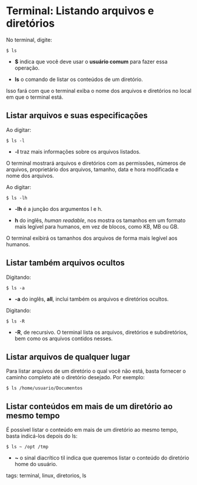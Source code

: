 # Terminal: Listando arquivos e diretórios


No terminal, digite:

```
$ ls
```

- **$** indica que você deve usar o **usuário comum** para fazer essa operação.

- **ls** o comando de listar os conteúdos de um diretório.

Isso fará com que o terminal exiba o nome dos arquivos e diretórios no local em que o terminal está.

## Listar arquivos e suas especificações

Ao digitar:

```
$ ls -l
```

- **-l** traz mais informações sobre os arquivos listados.

O terminal mostrará arquivos e diretórios com as permissões, números de arquivos, proprietário dos arquivos, tamanho, data e hora modificada e nome dos arquivos.

Ao digitar:

```
$ ls -lh
```

- **-lh** é a junção dos argumentos l e h.

- **h** do inglês, *human readable*, nos mostra os tamanhos em um formato mais legível para humanos, em vez de blocos, como KB, MB ou GB.

O terminal exibirá os tamanhos dos arquivos de forma mais legível aos humanos.

## Listar também arquivos ocultos

Digitando:

```
$ ls -a
```

- **-a** do inglês, **all**, inclui também os arquivos e diretórios ocultos.


Digitando:

```
$ ls -R
```

- **-R**, de recursivo. O terminal lista os arquivos, diretórios e subdiretórios, bem como os arquivos contidos nesses.

## Listar arquivos de qualquer lugar

Para listar arquivos de um diretório o qual você não está, basta fornecer o caminho completo até o diretório desejado. Por exemplo:

```
$ ls /home/usuario/Documentos
```

## Listar conteúdos em mais de um diretório ao mesmo tempo

É possível listar o conteúdo em mais de um diretório ao mesmo tempo, basta indicá-los depois do ls:

```
$ ls ~ /opt /tmp
```

- **~** o sinal diacrítico til indica que queremos listar o conteúdo do diretório home do usuário.

tags: terminal, linux, diretorios, ls
